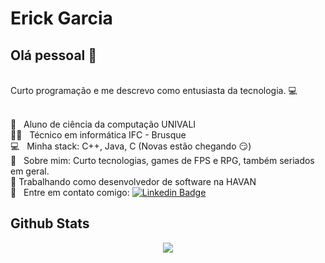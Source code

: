 #  Erick Garcia

## Olá pessoal 👋
<br/>Curto programação e me descrevo como entusiasta da tecnologia. :computer:
 
 <br/> :purple_heart: &nbsp; Aluno de ciência da computação UNIVALI
 <br/> 👨‍💻 &nbsp; Técnico em informática IFC - Brusque
 <br/> :computer: &nbsp; Minha stack: C++, Java, C (Novas estão chegando :smirk:) 
 <br/> 💬  &nbsp; Sobre mim: Curto tecnologias, games de FPS e RPG, também seriados em geral.
 <br/> 💼  Trabalhando como desenvolvedor de software na HAVAN
 <br/> :email: &nbsp; Entre em contato comigo: [![Linkedin Badge](https://img.shields.io/badge/-ErickGarcia-blue?style=flat-square&logo=Linkedin&logoColor=white&link=https://www.linkedin.com/in/erick-garcia-1991a7210/)](https://www.linkedin.com/in/erick-garcia-1991a7210/)
  
## Github Stats

<p align="center">
  <img src="https://github-readme-stats.vercel.app/api?username=FrotosEG&show_icons=true&theme=tokyonight&count_private=true&hide=issues&card_width=500">
</p>
